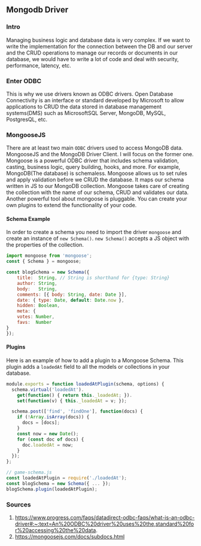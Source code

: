## Mongodb Driver

### Intro
Managing business logic and database data is very complex. 
If we want to write the implementation for the connection between the DB and our server and the CRUD operations to manage our records or documents in our database, we would have to write a lot of code and deal with security, performance, latency, etc. 

### Enter ODBC

This is why we use drivers known as ODBC drivers. Open Database Connectivity is an interface or standard developed by Microsoft to allow applications to CRUD the data stored in database management systems(DMS) such as MicrosoftSQL Server, MongoDB, MySQL, PostgresQL,  etc. 

### MongooseJS

There are at least two main `ODBC` drivers used to access MongoDB data. MongooseJS and the MongoDB Driver Client. I will focus on the former one.
Mongoose is a powerful  ODBC driver that includes schema validation, casting, business logic, query building, hooks, and more. For example, MongoDB(The database) is schemaless. Mongoose allows us to set rules and apply validation before we CRUD the database. It maps our schema written in JS to our MongoDB collection. Mongoose takes care of creating the collection with the name of our schema, CRUD and validates our data. Another powerful tool about mongoose is pluggable. You can create your own plugins to extend the functionality of your code.


#### Schema Example

In order to create a schema you need to import the driver `mongoose` and create an instance of `new Schema()`.
`new Schema()` accepts a JS object with the properties of the collection.

```js
import mongoose from 'mongoose';
const { Schema } = mongoose;

const blogSchema = new Schema({
    title:  String, // String is shorthand for {type: String}
    author: String,
    body:   String,
    comments: [{ body: String, date: Date }],
    date: { type: Date, default: Date.now },
    hidden: Boolean,
    meta: {
    votes: Number,
    favs:  Number
}
});
```


#### Plugins

Here is an example of how to add a plugin to a Mongoose Schema. This plugin adds a `loadedAt` field to all the models or collections in your database.


```js
module.exports = function loadedAtPlugin(schema, options) {
  schema.virtual('loadedAt').
    get(function() { return this._loadedAt; }).
    set(function(v) { this._loadedAt = v; });

  schema.post(['find', 'findOne'], function(docs) {
    if (!Array.isArray(docs)) {
      docs = [docs];
    }
    const now = new Date();
    for (const doc of docs) {
      doc.loadedAt = now;
    }
  });
};

// game-schema.js
const loadedAtPlugin = require('./loadedAt');
const blogSchema = new Schema({ ... });
blogSchema.plugin(loadedAtPlugin);
```


### Sources

1. https://www.progress.com/faqs/datadirect-odbc-faqs/what-is-an-odbc-driver#:~:text=An%20ODBC%20driver%20uses%20the,standard%20for%20accessing%20the%20data.
2. https://mongoosejs.com/docs/subdocs.html
